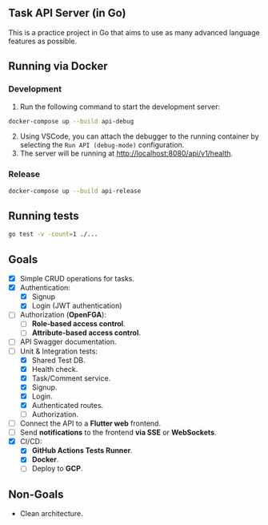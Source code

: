 ## Task API Server (in Go)
This is a practice project in Go that aims to use as many advanced language features as possible.

## Running via Docker
### Development
1. Run the following command to start the development server:
```bash
docker-compose up --build api-debug
```
2. Using VSCode, you can attach the debugger to the running container by selecting the `Run API (debug-mode)` configuration.
3. The server will be running at [http://localhost:8080/api/v1/health](http://localhost:8080/api/v1/health).

### Release
```bash
docker-compose up --build api-release
```

## Running tests
```bash
go test -v -count=1 ./...
```

## Goals
- [x] Simple CRUD operations for tasks.
- [x] Authentication:
  - [x] Signup
  - [x] Login (JWT authentication)
- [ ] Authorization (**OpenFGA**):
  - [ ] **Role-based access control**.
  - [ ] **Attribute-based access control**.
- [ ] API Swagger documentation.
- [ ] Unit & Integration tests:
  - [x] Shared Test DB.
  - [x] Health check.
  - [x] Task/Comment service.
  - [x] Signup.
  - [x] Login.
  - [x] Authenticated routes.
  - [ ] Authorization.
- [ ] Connect the API to a **Flutter web** frontend.
- [ ] Send **notifications** to the frontend **via SSE** or **WebSockets**.
- [x] CI/CD:
  - [x] **GitHub Actions Tests Runner**.
  - [x] **Docker**.
  - [ ] Deploy to **GCP**.

## Non-Goals
- Clean architecture.